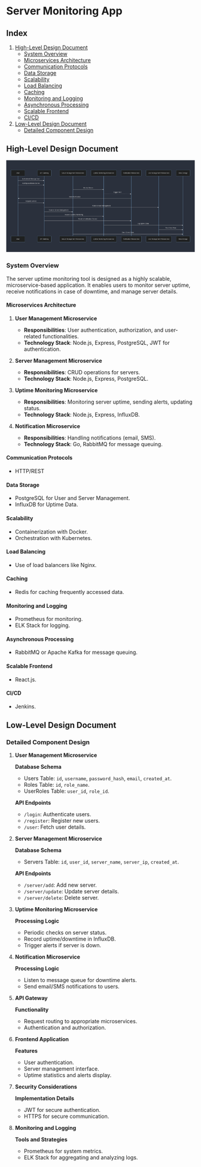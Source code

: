 # Server Monitoring App

## Index

1. [High-Level Design Document](#high-level-design-document)
   - [System Overview](#system-overview)
   - [Microservices Architecture](#microservices-architecture)
   - [Communication Protocols](#communication-protocols)
   - [Data Storage](#data-storage)
   - [Scalability](#scalability)
   - [Load Balancing](#load-balancing)
   - [Caching](#caching)
   - [Monitoring and Logging](#monitoring-and-logging)
   - [Asynchronous Processing](#asynchronous-processing)
   - [Scalable Frontend](#scalable-frontend)
   - [CI/CD](#cicd)
2. [Low-Level Design Document](#low-level-design-document)
   - [Detailed Component Design](#detailed-component-design)

## High-Level Design Document

![Server Architecture](./assets/architecture.png)

### System Overview

The server uptime monitoring tool is designed as a highly scalable, microservice-based application. It enables users to monitor server uptime, receive notifications in case of downtime, and manage server details.

#### Microservices Architecture

1. **User Management Microservice**

   - **Responsibilities**: User authentication, authorization, and user-related functionalities.
   - **Technology Stack**: Node.js, Express, PostgreSQL, JWT for authentication.

2. **Server Management Microservice**

   - **Responsibilities**: CRUD operations for servers.
   - **Technology Stack**: Node.js, Express, PostgreSQL.

3. **Uptime Monitoring Microservice**

   - **Responsibilities**: Monitoring server uptime, sending alerts, updating status.
   - **Technology Stack**: Node.js, Express, InfluxDB.

4. **Notification Microservice**
   - **Responsibilities**: Handling notifications (email, SMS).
   - **Technology Stack**: Go, RabbitMQ for message queuing.

#### Communication Protocols

- HTTP/REST

#### Data Storage

- PostgreSQL for User and Server Management.
- InfluxDB for Uptime Data.

#### Scalability

- Containerization with Docker.
- Orchestration with Kubernetes.

#### Load Balancing

- Use of load balancers like Nginx.

#### Caching

- Redis for caching frequently accessed data.

#### Monitoring and Logging

- Prometheus for monitoring.
- ELK Stack for logging.

#### Asynchronous Processing

- RabbitMQ or Apache Kafka for message queuing.

#### Scalable Frontend

- React.js.

#### CI/CD

- Jenkins.

## Low-Level Design Document

### Detailed Component Design

1. **User Management Microservice**

   **Database Schema**

   - Users Table: `id`, `username`, `password_hash`, `email`, `created_at`.
   - Roles Table: `id`, `role_name`.
   - UserRoles Table: `user_id`, `role_id`.

   **API Endpoints**

   - `/login`: Authenticate users.
   - `/register`: Register new users.
   - `/user`: Fetch user details.

2. **Server Management Microservice**

   **Database Schema**

   - Servers Table: `id`, `user_id`, `server_name`, `server_ip`, `created_at`.

   **API Endpoints**

   - `/server/add`: Add new server.
   - `/server/update`: Update server details.
   - `/server/delete`: Delete server.

3. **Uptime Monitoring Microservice**

   **Processing Logic**

   - Periodic checks on server status.
   - Record uptime/downtime in InfluxDB.
   - Trigger alerts if server is down.

4. **Notification Microservice**

   **Processing Logic**

   - Listen to message queue for downtime alerts.
   - Send email/SMS notifications to users.

5. **API Gateway**

   **Functionality**

   - Request routing to appropriate microservices.
   - Authentication and authorization.

6. **Frontend Application**

   **Features**

   - User authentication.
   - Server management interface.
   - Uptime statistics and alerts display.

7. **Security Considerations**

   **Implementation Details**

   - JWT for secure authentication.
   - HTTPS for secure communication.

8. **Monitoring and Logging**

   **Tools and Strategies**

   - Prometheus for system metrics.
   - ELK Stack for aggregating and analyzing logs.
